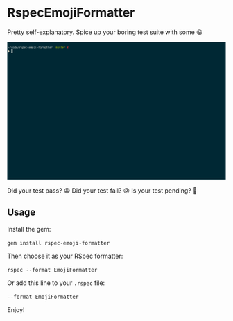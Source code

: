 # RspecEmojiFormatter

Pretty self-explanatory. Spice up your boring test suite with some 😀

![rspec-emoji-formatter demo](demo.gif)

Did your test pass? 😀 Did your test fail? 😡 Is your test pending? 🔷

## Usage
Install the gem:

`gem install rspec-emoji-formatter`

Then choose it as your RSpec formatter:

`rspec --format EmojiFormatter`

Or add this line to your `.rspec` file:

`--format EmojiFormatter`

Enjoy!
